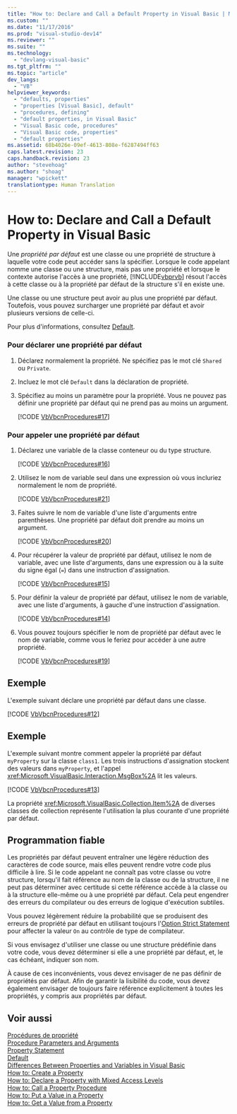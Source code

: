 ```yaml
---
title: "How to: Declare and Call a Default Property in Visual Basic | Microsoft Docs"
ms.custom: ""
ms.date: "11/17/2016"
ms.prod: "visual-studio-dev14"
ms.reviewer: ""
ms.suite: ""
ms.technology: 
  - "devlang-visual-basic"
ms.tgt_pltfrm: ""
ms.topic: "article"
dev_langs: 
  - "VB"
helpviewer_keywords: 
  - "defaults, properties"
  - "properties [Visual Basic], default"
  - "procedures, defining"
  - "default properties, in Visual Basic"
  - "Visual Basic code, procedures"
  - "Visual Basic code, properties"
  - "default properties"
ms.assetid: 68b4026e-09ef-4613-808e-f6287494ff63
caps.latest.revision: 23
caps.handback.revision: 23
author: "stevehoag"
ms.author: "shoag"
manager: "wpickett"
translationtype: Human Translation
---
```

# How to: Declare and Call a Default Property in Visual Basic
Une *propriété par défaut* est une classe ou une propriété de structure à laquelle votre code peut accéder sans la spécifier.  Lorsque le code appelant nomme une classe ou une structure, mais pas une propriété et lorsque le contexte autorise l'accès à une propriété, [!INCLUDE[vbprvb](../../../../csharp/programming-guide/concepts/linq/includes/vbprvb_md.md)] résout l'accès à cette classe ou à la propriété par défaut de la structure s'il en existe une.  
  
 Une classe ou une structure peut avoir au plus une propriété par défaut.  Toutefois, vous pouvez surcharger une propriété par défaut et avoir plusieurs versions de celle\-ci.  
  
 Pour plus d'informations, consultez [Default](../../../../visual-basic/language-reference/modifiers/default.md).  
  
### Pour déclarer une propriété par défaut  
  
1.  Déclarez normalement la propriété.  Ne spécifiez pas le mot clé `Shared` ou `Private`.  
  
2.  Incluez le mot clé `Default` dans la déclaration de propriété.  
  
3.  Spécifiez au moins un paramètre pour la propriété.  Vous ne pouvez pas définir une propriété par défaut qui ne prend pas au moins un argument.  
  
     [!CODE [VbVbcnProcedures#17](../CodeSnippet/VS_Snippets_VBCSharp/VbVbcnProcedures#17)]  
  
### Pour appeler une propriété par défaut  
  
1.  Déclarez une variable de la classe conteneur ou du type structure.  
  
     [!CODE [VbVbcnProcedures#16](../CodeSnippet/VS_Snippets_VBCSharp/VbVbcnProcedures#16)]  
  
2.  Utilisez le nom de variable seul dans une expression où vous incluriez normalement le nom de propriété.  
  
     [!CODE [VbVbcnProcedures#21](../CodeSnippet/VS_Snippets_VBCSharp/VbVbcnProcedures#21)]  
  
3.  Faites suivre le nom de variable d'une liste d'arguments entre parenthèses.  Une propriété par défaut doit prendre au moins un argument.  
  
     [!CODE [VbVbcnProcedures#20](../CodeSnippet/VS_Snippets_VBCSharp/VbVbcnProcedures#20)]  
  
4.  Pour récupérer la valeur de propriété par défaut, utilisez le nom de variable, avec une liste d'arguments, dans une expression ou à la suite du signe égal \(`=`\) dans une instruction d'assignation.  
  
     [!CODE [VbVbcnProcedures#15](../CodeSnippet/VS_Snippets_VBCSharp/VbVbcnProcedures#15)]  
  
5.  Pour définir la valeur de propriété par défaut, utilisez le nom de variable, avec une liste d'arguments, à gauche d'une instruction d'assignation.  
  
     [!CODE [VbVbcnProcedures#14](../CodeSnippet/VS_Snippets_VBCSharp/VbVbcnProcedures#14)]  
  
6.  Vous pouvez toujours spécifier le nom de propriété par défaut avec le nom de variable, comme vous le feriez pour accéder à une autre propriété.  
  
     [!CODE [VbVbcnProcedures#19](../CodeSnippet/VS_Snippets_VBCSharp/VbVbcnProcedures#19)]  
  
## Exemple  
 L'exemple suivant déclare une propriété par défaut dans une classe.  
  
 [!CODE [VbVbcnProcedures#12](../CodeSnippet/VS_Snippets_VBCSharp/VbVbcnProcedures#12)]  
  
## Exemple  
 L'exemple suivant montre comment appeler la propriété par défaut `myProperty` sur la classe `class1`.  Les trois instructions d'assignation stockent des valeurs dans `myProperty`, et l'appel <xref:Microsoft.VisualBasic.Interaction.MsgBox%2A> lit les valeurs.  
  
 [!CODE [VbVbcnProcedures#13](../CodeSnippet/VS_Snippets_VBCSharp/VbVbcnProcedures#13)]  
  
 La propriété <xref:Microsoft.VisualBasic.Collection.Item%2A> de diverses classes de collection représente l'utilisation la plus courante d'une propriété par défaut.  
  
## Programmation fiable  
 Les propriétés par défaut peuvent entraîner une légère réduction des caractères de code source, mais elles peuvent rendre votre code plus difficile à lire.  Si le code appelant ne connaît pas votre classe ou votre structure, lorsqu'il fait référence au nom de la classe ou de la structure, il ne peut pas déterminer avec certitude si cette référence accède à la classe ou à la structure elle\-même ou à une propriété par défaut.  Cela peut engendrer des erreurs du compilateur ou des erreurs de logique d'exécution subtiles.  
  
 Vous pouvez légèrement réduire la probabilité que se produisent des erreurs de propriété par défaut en utilisant toujours l'[Option Strict Statement](../../../../visual-basic/language-reference/statements/option-strict-statement.md) pour affecter la valeur `On` au contrôle de type de compilateur.  
  
 Si vous envisagez d'utiliser une classe ou une structure prédéfinie dans votre code, vous devez déterminer si elle a une propriété par défaut, et, le cas échéant, indiquer son nom.  
  
 À cause de ces inconvénients, vous devez envisager de ne pas définir de propriétés par défaut.  Afin de garantir la lisibilité du code, vous devez également envisager de toujours faire référence explicitement à toutes les propriétés, y compris aux propriétés par défaut.  
  
## Voir aussi  
 [Procédures de propriété](../../../../visual-basic/programming-guide/language-features/procedures/property-procedures.md)   
 [Procedure Parameters and Arguments](../../../../visual-basic/programming-guide/language-features/procedures/procedure-parameters-and-arguments.md)   
 [Property Statement](../../../../visual-basic/language-reference/statements/property-statement.md)   
 [Default](../../../../visual-basic/language-reference/modifiers/default.md)   
 [Differences Between Properties and Variables in Visual Basic](../../../../visual-basic/programming-guide/language-features/procedures/differences-between-properties-and-variables.md)   
 [How to: Create a Property](../../../../visual-basic/programming-guide/language-features/procedures/how-to-create-a-property.md)   
 [How to: Declare a Property with Mixed Access Levels](../../../../visual-basic/programming-guide/language-features/procedures/how-to-declare-a-property-with-mixed-access-levels.md)   
 [How to: Call a Property Procedure](../../../../visual-basic/programming-guide/language-features/procedures/how-to-call-a-property-procedure.md)   
 [How to: Put a Value in a Property](../../../../visual-basic/programming-guide/language-features/procedures/how-to-put-a-value-in-a-property.md)   
 [How to: Get a Value from a Property](../../../../visual-basic/programming-guide/language-features/procedures/how-to-get-a-value-from-a-property.md)